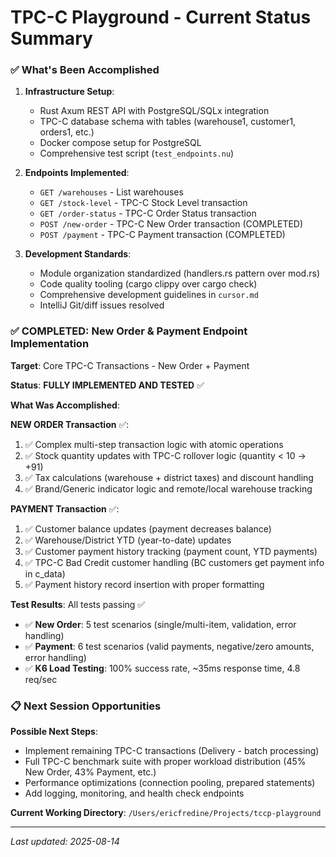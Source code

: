 # TPC-C Playground - Current Status Summary

### **✅ What's Been Accomplished**

1. **Infrastructure Setup**:
   - Rust Axum REST API with PostgreSQL/SQLx integration
   - TPC-C database schema with tables (warehouse1, customer1, orders1, etc.)
   - Docker compose setup for PostgreSQL
   - Comprehensive test script (`test_endpoints.nu`)

2. **Endpoints Implemented**:
   - `GET /warehouses` - List warehouses
   - `GET /stock-level` - TPC-C Stock Level transaction
   - `GET /order-status` - TPC-C Order Status transaction
   - `POST /new-order` - TPC-C New Order transaction (COMPLETED)
   - `POST /payment` - TPC-C Payment transaction (COMPLETED)

3. **Development Standards**:
   - Module organization standardized (handlers.rs pattern over mod.rs)
   - Code quality tooling (cargo clippy over cargo check)
   - Comprehensive development guidelines in `cursor.md`
   - IntelliJ Git/diff issues resolved

### **✅ COMPLETED: New Order & Payment Endpoint Implementation**

**Target**: Core TPC-C Transactions - New Order + Payment

**Status**: **FULLY IMPLEMENTED AND TESTED** ✅

**What Was Accomplished**:

**NEW ORDER Transaction** ✅:
1. ✅ Complex multi-step transaction logic with atomic operations
2. ✅ Stock quantity updates with TPC-C rollover logic (quantity < 10 → +91)
3. ✅ Tax calculations (warehouse + district taxes) and discount handling
4. ✅ Brand/Generic indicator logic and remote/local warehouse tracking

**PAYMENT Transaction** ✅:
1. ✅ Customer balance updates (payment decreases balance)
2. ✅ Warehouse/District YTD (year-to-date) updates
3. ✅ Customer payment history tracking (payment count, YTD payments)
4. ✅ TPC-C Bad Credit customer handling (BC customers get payment info in c_data)
5. ✅ Payment history record insertion with proper formatting

**Test Results**: All tests passing ✅
- ✅ **New Order**: 5 test scenarios (single/multi-item, validation, error handling)
- ✅ **Payment**: 6 test scenarios (valid payments, negative/zero amounts, error handling)
- ✅ **K6 Load Testing**: 100% success rate, ~35ms response time, 4.8 req/sec

### **📋 Next Session Opportunities**

**Possible Next Steps**:
- Implement remaining TPC-C transactions (Delivery - batch processing)
- Full TPC-C benchmark suite with proper workload distribution (45% New Order, 43% Payment, etc.)
- Performance optimizations (connection pooling, prepared statements)
- Add logging, monitoring, and health check endpoints

**Current Working Directory**: `/Users/ericfredine/Projects/tccp-playground`

---

*Last updated: 2025-08-14*